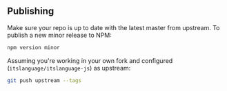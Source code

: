 ## Publishing

Make sure your repo is up to date with the latest master from upstream.
To publish a new minor release to NPM:

```sh
npm version minor
```

Assuming you're working in your own fork and configured (`itslanguage/itslanguage-js`) as upstream:

```sh
git push upstream --tags
```
